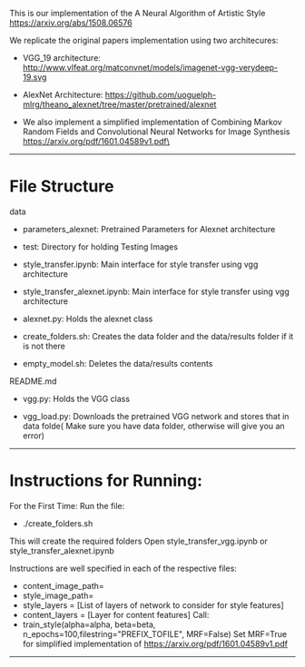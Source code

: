 This is our implementation of the A Neural Algorithm of Artistic Style https://arxiv.org/abs/1508.06576

We replicate the original papers implementation using two architecures:

- VGG_19 architecture: http://www.vlfeat.org/matconvnet/models/imagenet-vgg-verydeep-19.svg

- AlexNet Architecture: https://github.com/uoguelph-mlrg/theano_alexnet/tree/master/pretrained/alexnet

- We also implement a simplified implementation of Combining Markov Random Fields and Convolutional Neural Networks for
Image Synthesis https://arxiv.org/pdf/1601.04589v1.pdf\



-------------------------------------
# File Structure
data
- parameters_alexnet: Pretrained Parameters for Alexnet architecture
- test: Directory for holding Testing Images

- style_transfer.ipynb: Main interface for style transfer using vgg architecture

- style_transfer_alexnet.ipynb: Main interface for style transfer using vgg architecture

- alexnet.py: Holds the alexnet class

- create_folders.sh: Creates the data folder and the data/results folder if it is not there

- empty_model.sh: Deletes the data/results contents

README.md
- vgg.py: Holds the VGG class

- vgg_load.py: Downloads the pretrained VGG network and stores that in data folde( Make sure you have data folder, otherwise will give you an error)


------------------------------------------------------

# Instructions for Running:
 
For the First Time: Run the file:
- ./create_folders.sh

This will create the required folders
Open style_transfer_vgg.ipynb or style_transfer_alexnet.ipynb

Instructions are well specified in each of the respective files:

- content_image_path=<path-to-content-image>
- style_image_path=<path-to-style-image>
- style_layers = [List of layers of network to consider for style features]
- content_layers = [Layer for content features]
Call: 
- train_style(alpha=alpha, beta=beta, n_epochs=100,filestring="PREFIX_TOFILE", MRF=False)
Set MRF=True for simplified implementation of https://arxiv.org/pdf/1601.04589v1.pdf

---------------------------------------------------------------------